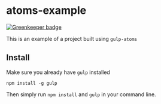 # atoms-example

[![Greenkeeper badge](https://badges.greenkeeper.io/ricardocasares/atoms-example.svg)](https://greenkeeper.io/)

This is an example of a project built using `gulp-atoms`

## Install

Make sure you already have `gulp` installed

`npm install -g gulp`

Then simply run `npm install` and `gulp` in your command line.
